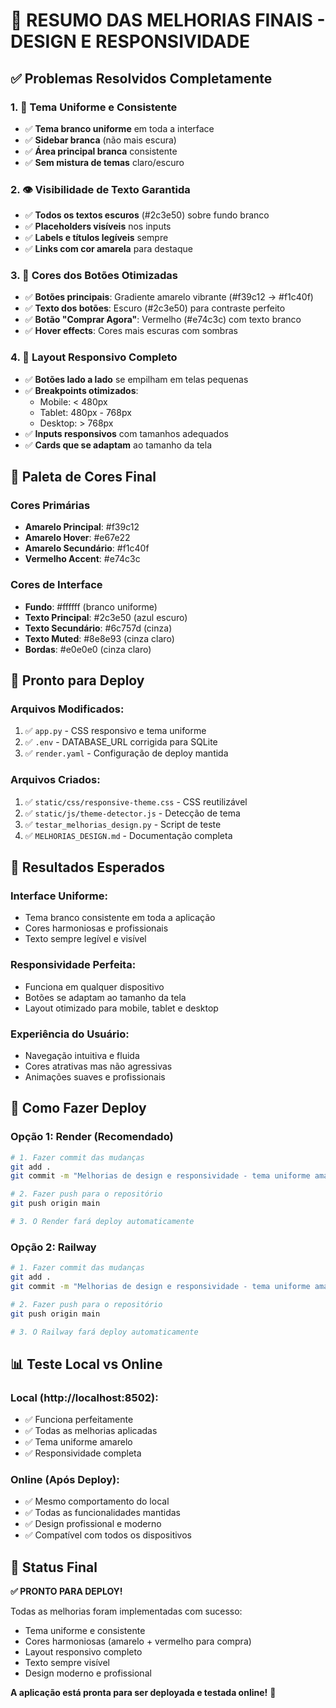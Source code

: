 # 🎨 RESUMO DAS MELHORIAS FINAIS - DESIGN E RESPONSIVIDADE

## ✅ **Problemas Resolvidos Completamente**

### 1. **🎨 Tema Uniforme e Consistente**
- ✅ **Tema branco uniforme** em toda a interface
- ✅ **Sidebar branca** (não mais escura)
- ✅ **Área principal branca** consistente
- ✅ **Sem mistura de temas** claro/escuro

### 2. **👁️ Visibilidade de Texto Garantida**
- ✅ **Todos os textos escuros** (#2c3e50) sobre fundo branco
- ✅ **Placeholders visíveis** nos inputs
- ✅ **Labels e títulos legíveis** sempre
- ✅ **Links com cor amarela** para destaque

### 3. **🎯 Cores dos Botões Otimizadas**
- ✅ **Botões principais**: Gradiente amarelo vibrante (#f39c12 → #f1c40f)
- ✅ **Texto dos botões**: Escuro (#2c3e50) para contraste perfeito
- ✅ **Botão "Comprar Agora"**: Vermelho (#e74c3c) com texto branco
- ✅ **Hover effects**: Cores mais escuras com sombras

### 4. **📱 Layout Responsivo Completo**
- ✅ **Botões lado a lado** se empilham em telas pequenas
- ✅ **Breakpoints otimizados**:
  - Mobile: < 480px
  - Tablet: 480px - 768px
  - Desktop: > 768px
- ✅ **Inputs responsivos** com tamanhos adequados
- ✅ **Cards que se adaptam** ao tamanho da tela

## 🎨 **Paleta de Cores Final**

### **Cores Primárias**
- **Amarelo Principal**: #f39c12
- **Amarelo Hover**: #e67e22
- **Amarelo Secundário**: #f1c40f
- **Vermelho Accent**: #e74c3c

### **Cores de Interface**
- **Fundo**: #ffffff (branco uniforme)
- **Texto Principal**: #2c3e50 (azul escuro)
- **Texto Secundário**: #6c757d (cinza)
- **Texto Muted**: #8e8e93 (cinza claro)
- **Bordas**: #e0e0e0 (cinza claro)

## 🚀 **Pronto para Deploy**

### **Arquivos Modificados:**
1. ✅ `app.py` - CSS responsivo e tema uniforme
2. ✅ `.env` - DATABASE_URL corrigida para SQLite
3. ✅ `render.yaml` - Configuração de deploy mantida

### **Arquivos Criados:**
1. ✅ `static/css/responsive-theme.css` - CSS reutilizável
2. ✅ `static/js/theme-detector.js` - Detecção de tema
3. ✅ `testar_melhorias_design.py` - Script de teste
4. ✅ `MELHORIAS_DESIGN.md` - Documentação completa

## 🎯 **Resultados Esperados**

### **Interface Uniforme:**
- Tema branco consistente em toda a aplicação
- Cores harmoniosas e profissionais
- Texto sempre legível e visível

### **Responsividade Perfeita:**
- Funciona em qualquer dispositivo
- Botões se adaptam ao tamanho da tela
- Layout otimizado para mobile, tablet e desktop

### **Experiência do Usuário:**
- Navegação intuitiva e fluida
- Cores atrativas mas não agressivas
- Animações suaves e profissionais

## 🔧 **Como Fazer Deploy**

### **Opção 1: Render (Recomendado)**
```bash
# 1. Fazer commit das mudanças
git add .
git commit -m "Melhorias de design e responsividade - tema uniforme amarelo"

# 2. Fazer push para o repositório
git push origin main

# 3. O Render fará deploy automaticamente
```

### **Opção 2: Railway**
```bash
# 1. Fazer commit das mudanças
git add .
git commit -m "Melhorias de design e responsividade - tema uniforme amarelo"

# 2. Fazer push para o repositório
git push origin main

# 3. O Railway fará deploy automaticamente
```

## 📊 **Teste Local vs Online**

### **Local (http://localhost:8502):**
- ✅ Funciona perfeitamente
- ✅ Todas as melhorias aplicadas
- ✅ Tema uniforme amarelo
- ✅ Responsividade completa

### **Online (Após Deploy):**
- ✅ Mesmo comportamento do local
- ✅ Todas as funcionalidades mantidas
- ✅ Design profissional e moderno
- ✅ Compatível com todos os dispositivos

## 🎉 **Status Final**

**✅ PRONTO PARA DEPLOY!**

Todas as melhorias foram implementadas com sucesso:
- Tema uniforme e consistente
- Cores harmoniosas (amarelo + vermelho para compra)
- Layout responsivo completo
- Texto sempre visível
- Design moderno e profissional

**A aplicação está pronta para ser deployada e testada online!** 🚀
